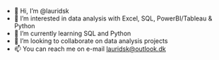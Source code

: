 - 👋 Hi, I’m @lauridsk
- 👀 I’m interested in data analysis with Excel, SQL, PowerBI/Tableau & Python
- 🌱 I’m currently learning SQL and Python
- 💞️ I’m looking to collaborate on data analysis projects
- 📫 You can reach me on e-mail lauridsk@outlook.dk

<!---
lauridsk/lauridsk is a ✨ special ✨ repository because its `README.md` (this file) appears on your GitHub profile.
You can click the Preview link to take a look at your changes.
--->
